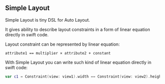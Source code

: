 ## Simple Layout

Simple Layout is tiny DSL for Auto Layout.

It gives ability to describe layout constraints
in a form of linear equation directly in swift code.

Layout constraint can be represented by linear equation:
```
attribute1 == multiplier × attribute2 + constant
```

With Simple Layout you can write such kind of linear equation directly in swift code:
``` swift
var c1 = Constraint(view: view1).width == Constraint(view: view2).height * 1.15 + 10
```
